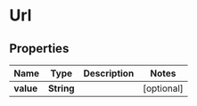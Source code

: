 
# Url

## Properties
Name | Type | Description | Notes
------------ | ------------- | ------------- | -------------
**value** | **String** |  |  [optional]



